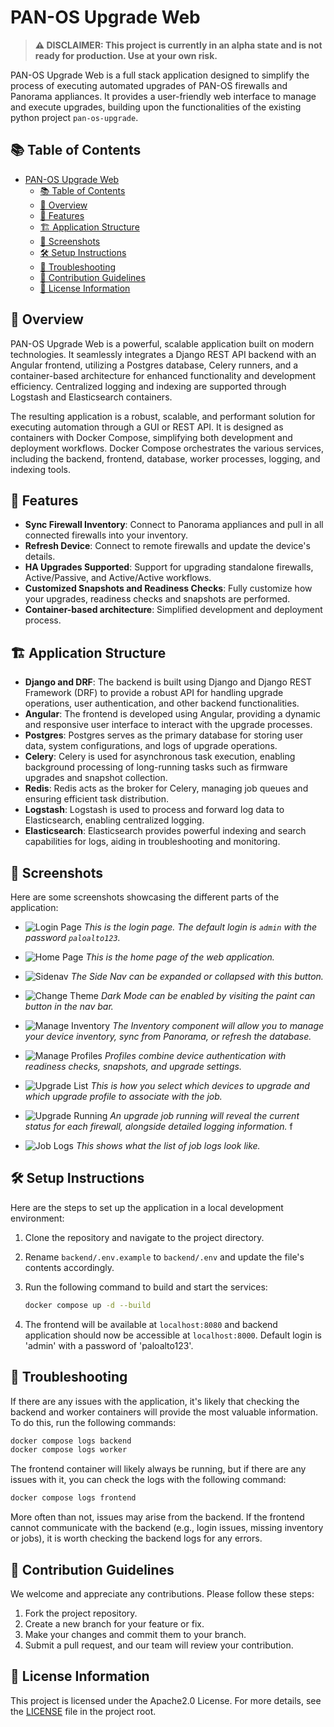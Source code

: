 # PAN-OS Upgrade Web

> **⚠️ DISCLAIMER: This project is currently in an alpha state and is not ready for production. Use at your own risk.**

PAN-OS Upgrade Web is a full stack application designed to simplify the process of executing automated upgrades of PAN-OS firewalls and Panorama appliances. It provides a user-friendly web interface to manage and execute upgrades, building upon the functionalities of the existing python project `pan-os-upgrade`.

## 📚 Table of Contents

- [PAN-OS Upgrade Web](#pan-os-upgrade-web)
  - [📚 Table of Contents](#-table-of-contents)
  - [📖 Overview](#-overview)
  - [🚀 Features](#-features)
  - [🏗️ Application Structure](#️-application-structure)
  - [📸 Screenshots](#-screenshots)
  - [🛠️ Setup Instructions](#️-setup-instructions)
  - [📝 Troubleshooting](#-troubleshooting)
  - [👥 Contribution Guidelines](#-contribution-guidelines)
  - [📜 License Information](#-license-information)

## 📖 Overview

PAN-OS Upgrade Web is a powerful, scalable application built on modern technologies. It seamlessly integrates a Django REST API backend with an Angular frontend, utilizing a Postgres database, Celery runners, and a container-based architecture for enhanced functionality and development efficiency. Centralized logging and indexing are supported through Logstash and Elasticsearch containers.

The resulting application is a robust, scalable, and performant solution for executing automation through a GUI or REST API. It is designed as containers with Docker Compose, simplifying both development and deployment workflows. Docker Compose orchestrates the various services, including the backend, frontend, database, worker processes, logging, and indexing tools.

## 🚀 Features

- **Sync Firewall Inventory**: Connect to Panorama appliances and pull in all connected firewalls into your inventory.
- **Refresh Device**: Connect to remote firewalls and update the device's details.
- **HA Upgrades Supported**: Support for upgrading standalone firewalls, Active/Passive, and Active/Active workflows.
- **Customized Snapshots and Readiness Checks**: Fully customize how your upgrades, readiness checks and snapshots are performed.
- **Container-based architecture**: Simplified development and deployment process.

## 🏗️ Application Structure

- **Django and DRF**: The backend is built using Django and Django REST Framework (DRF) to provide a robust API for handling upgrade operations, user authentication, and other backend functionalities.
- **Angular**: The frontend is developed using Angular, providing a dynamic and responsive user interface to interact with the upgrade processes.
- **Postgres**: Postgres serves as the primary database for storing user data, system configurations, and logs of upgrade operations.
- **Celery**: Celery is used for asynchronous task execution, enabling background processing of long-running tasks such as firmware upgrades and snapshot collection.
- **Redis**: Redis acts as the broker for Celery, managing job queues and ensuring efficient task distribution.
- **Logstash**: Logstash is used to process and forward log data to Elasticsearch, enabling centralized logging.
- **Elasticsearch**: Elasticsearch provides powerful indexing and search capabilities for logs, aiding in troubleshooting and monitoring.

## 📸 Screenshots

Here are some screenshots showcasing the different parts of the application:

- ![Login Page](docs/screenshots/login.png)
  _This is the login page. The default login is `admin` with the password `paloalto123`._

- ![Home Page](docs/screenshots/homepage.png)
  _This is the home page of the web application._

- ![Sidenav](docs/screenshots/minimize.png)
  _The Side Nav can be expanded or collapsed with this button._

- ![Change Theme](docs/screenshots/dark_mode.png)
  _Dark Mode can be enabled by visiting the paint can button in the nav bar._

- ![Manage Inventory](docs/screenshots/inventory.png)
  _The Inventory component will allow you to manage your device inventory, sync from Panorama, or refresh the database._

- ![Manage Profiles](docs/screenshots/profile_create.png)
  _Profiles combine device authentication with readiness checks, snapshots, and upgrade settings._

- ![Upgrade List](docs/screenshots/upgrade_list.png)
  _This is how you select which devices to upgrade and which upgrade profile to associate with the job._

- ![Upgrade Running](docs/screenshots/upgrade_ha.png)
  _An upgrade job running will reveal the current status for each firewall, alongside detailed logging information._
f
- ![Job Logs](docs/screenshots/jobs.png)
  _This shows what the list of job logs look like._

## 🛠️ Setup Instructions

Here are the steps to set up the application in a local development environment:

1. Clone the repository and navigate to the project directory.
2. Rename `backend/.env.example` to `backend/.env` and update the file's contents accordingly.
3. Run the following command to build and start the services:

   ```bash
   docker compose up -d --build
   ```

4. The frontend will be available at `localhost:8080` and backend application should now be accessible at `localhost:8000`. Default login is 'admin' with a password of 'paloalto123'.

## 📝 Troubleshooting

If there are any issues with the application, it's likely that checking the backend and worker containers will provide the most valuable information. To do this, run the following commands:

```bash
docker compose logs backend
docker compose logs worker
```

The frontend container will likely always be running, but if there are any issues with it, you can check the logs with the following command:

```bash
docker compose logs frontend
```

More often than not, issues may arise from the backend. If the frontend cannot communicate with the backend (e.g., login issues, missing inventory or jobs), it is worth checking the backend logs for any errors.

## 👥 Contribution Guidelines

We welcome and appreciate any contributions. Please follow these steps:

1. Fork the project repository.
2. Create a new branch for your feature or fix.
3. Make your changes and commit them to your branch.
4. Submit a pull request, and our team will review your contribution.

## 📜 License Information

This project is licensed under the Apache2.0 License. For more details, see the [LICENSE](LICENSE) file in the project root.
